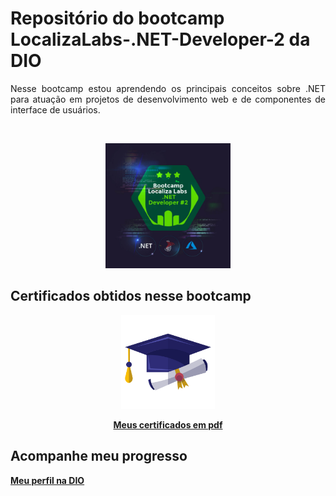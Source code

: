 <p align="center"> 
  <h1>Repositório do bootcamp LocalizaLabs-.NET-Developer-2 da DIO</h1>
  </p>
<p align="justify">
Nesse bootcamp estou aprendendo os principais conceitos sobre .NET para atuação em projetos de desenvolvimento web e de componentes de interface de usuários.</p><br>

<p align="center">
  <img width="200" src="Imagens/Localiza-labs.jpg" alt="Logo bootcamp">  
  <br>
</p>

 <p align="justify">
 <h2>Certificados obtidos nesse bootcamp</h2></p>

<div align="center">
  <img width="150" src="Imagens/diploma.png" alt="Meus certificados">
  <br>

  **[Meus certificados em pdf](https://github.com/WelbertJr/Bootcamp-DIO---LocalizaLabs-.NET-Developer-2/tree/main/Certificados)**
  </div>

<div align="justify">
  <h2>Acompanhe meu progresso</h2>
    
  **[Meu perfil na DIO](https://web.dio.me/users/welbertjunior?tab=achievements)** 
  </div>
